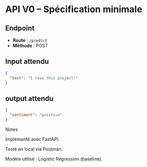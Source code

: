 # API V0 – Spécification minimale

## Endpoint
- **Route** : `/predict`
- **Méthode** : POST

## Input attendu
```json
{
  "text": "I love this project!"
}
```
## output attendu
```json
{
  "sentiment": "positive"
}
```
Notes

Implémenté avec FastAPI.

Testé en local via Postman.

Modèle utilisé : Logistic Regression (baseline).